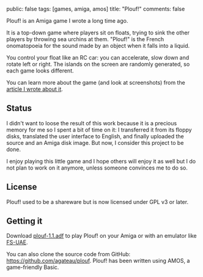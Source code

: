 public: false
tags: [games, amiga, amos]
title: "Plouf!"
comments: false

Plouf! is an Amiga game I wrote a long time ago.

It is a top-down game where players sit on floats, trying to sink the other
players by throwing sea urchins at them. "Plouf!" is the French onomatopoeia
for the sound made by an object when it falls into a liquid.

You control your float like an RC car: you can accelerate, slow down and rotate
left or right. The islands on the screen are randomly generated, so each game
looks different.

You can learn more about the game (and look at screenshots) from the [article
I wrote about it][article].

## Status

I didn't want to loose the result of this work because it is a precious memory
for me so I spent a bit of time on it: I transferred it from its floppy disks,
translated the user interface to English, and finally uploaded the source
and an Amiga disk image. But now, I consider this project to be done.

I enjoy playing this little game and I hope others will enjoy it as well but I
do not plan to work on it anymore, unless someone convinces me to do so.

## License

Plouf! used to be a shareware but is now licensed under GPL v3 or later.

## Getting it

Download [plouf-1.1.adf][adf] to play Plouf! on your Amiga or with an emulator
like [FS-UAE][].

You can also clone the source code from GitHub:
<https://github.com/agateau/plouf>.  Plouf! has been written using AMOS, a
game-friendly Basic.

[adf]: /projects/plouf/plouf-1.1.adf
[FS-UAE]: http://fengestad.no/fs-uae/
[gh]: https://github.com/agateau/plouf
[article]: /2013/plouf/
